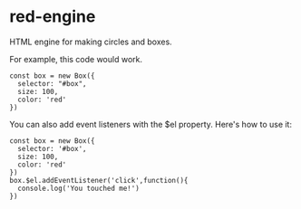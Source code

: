 # red-engine
HTML engine for making circles and boxes.

For example, this code would work.
```
const box = new Box({
  selector: "#box",
  size: 100,
  color: 'red'
})
```

You can also add event listeners with the $el property.
Here's how to use it:
```
const box = new Box({
  selector: '#box',
  size: 100,
  color: 'red'
})
box.$el.addEventListener('click',function(){
  console.log('You touched me!')
})
```
